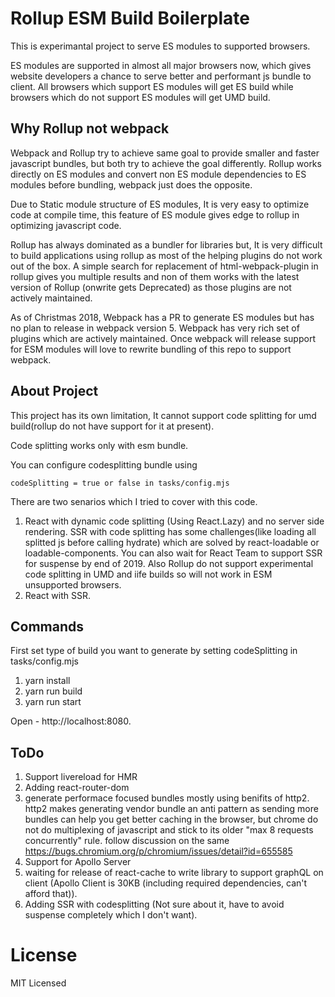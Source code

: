 # Rollup ESM Build Boilerplate

This is experimantal project to serve ES modules to supported browsers.

ES modules are supported in almost all major browsers now, which gives website developers a chance to serve better and performant js bundle to client. All browsers which support ES modules will get ES build while browsers which do not support ES modules will get UMD build.

## Why Rollup not webpack

Webpack and Rollup try to achieve same goal to provide smaller and faster javascript bundles, but both try to achieve the goal differently. Rollup works directly on ES modules and convert non ES module dependencies to ES modules before bundling, webpack just does the opposite.

Due to Static module structure of ES modules, It is very easy to optimize code at compile time, this feature of ES module gives edge to rollup in optimizing javascript code.

Rollup has always dominated as a bundler for libraries but, It is very difficult to build applications using rollup as most of the helping plugins do not work out of the box. A simple search for replacement of html-webpack-plugin in rollup gives you multiple results and non of them works with the latest version of Rollup (onwrite gets Deprecated) as those plugins are not actively maintained.

As of Christmas 2018, Webpack has a PR to generate ES modules but has no plan to release in webpack version 5.
Webpack has very rich set of plugins which are actively maintained. Once webpack will release support for ESM modules will love to rewrite bundling of this repo to support webpack.

## About Project

This project has its own limitation, It cannot support code splitting for umd build(rollup do not have support for it at present).

Code splitting works only with esm bundle.

You can configure codesplitting bundle using
```
codeSplitting = true or false in tasks/config.mjs
```

There are two senarios which I tried to cover with this code.

1. React with dynamic code splitting (Using React.Lazy) and no server side rendering. SSR with code splitting has some challenges(like loading all splitted js before calling hydrate) which are solved by react-loadable or loadable-components. You can also wait for React Team to support SSR for suspense by end of 2019. Also Rollup do not support experimental code splitting in UMD and iife builds so will not work in ESM unsupported browsers.
2. React with SSR.

## Commands

First set type of build you want to generate by setting codeSplitting in tasks/config.mjs

1. yarn install
2. yarn run build
3. yarn run start

Open - http://localhost:8080.

## ToDo

1. Support livereload for HMR
2. Adding react-router-dom
3. generate performace focused bundles mostly using benifits of http2. http2 makes generating vendor bundle an anti pattern as sending more bundles can help you get better caching in the browser, but chrome do not do multiplexing of javascript and stick to its older "max 8 requests concurrently" rule. 
follow discussion on the same https://bugs.chromium.org/p/chromium/issues/detail?id=655585
4. Support for Apollo Server
5. waiting for release of react-cache to write library to support graphQL on client (Apollo Client is 30KB (including required dependencies, can't afford that)).
6. Adding SSR with codesplitting (Not sure about it, have to avoid suspense completely which I don't want).


# License

MIT Licensed





